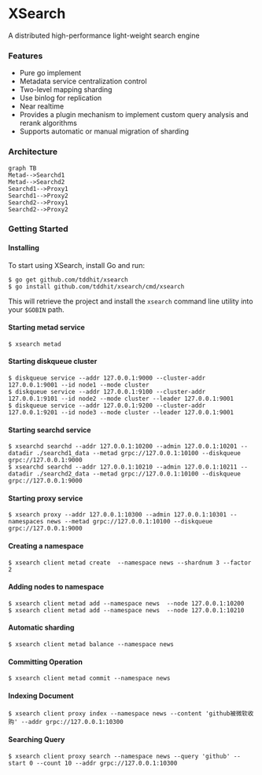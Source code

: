 # XSearch 
A distributed high-performance light-weight search engine


### Features
 * Pure go implement
 * Metadata service centralization control
 * Two-level mapping sharding
 * Use binlog for replication
 * Near realtime
 * Provides a plugin mechanism to implement custom query analysis and rerank algorithms
 * Supports automatic or manual migration of sharding

### Architecture

```
graph TB
Metad-->Searchd1
Metad-->Searchd2
Searchd1-->Proxy1
Searchd1-->Proxy2
Searchd2-->Proxy1
Searchd2-->Proxy2
```

### Getting Started

#### Installing

To start using XSearch, install Go and run:
```
$ go get github.com/tddhit/xsearch
$ go install github.com/tddhit/xsearch/cmd/xsearch
```

This will retrieve the project and install the `xsearch` command line utility into your `$GOBIN` path.

#### Starting metad service

```
$ xsearch metad 
```

#### Starting diskqueue cluster

```
$ diskqueue service --addr 127.0.0.1:9000 --cluster-addr 127.0.0.1:9001 --id node1 --mode cluster 
$ diskqueue service --addr 127.0.0.1:9100 --cluster-addr 127.0.0.1:9101 --id node2 --mode cluster --leader 127.0.0.1:9001 
$ diskqueue service --addr 127.0.0.1:9200 --cluster-addr 127.0.0.1:9201 --id node3 --mode cluster --leader 127.0.0.1:9001
```

#### Starting searchd service

```
$ xsearchd searchd --addr 127.0.0.1:10200 --admin 127.0.0.1:10201 --datadir ./searchd1_data --metad grpc://127.0.0.1:10100 --diskqueue grpc://127.0.0.1:9000 
$ xsearchd searchd --addr 127.0.0.1:10210 --admin 127.0.0.1:10211 --datadir ./searchd2_data --metad grpc://127.0.0.1:10100 --diskqueue grpc://127.0.0.1:9000 
```

#### Starting proxy service

```
$ xsearch proxy --addr 127.0.0.1:10300 --admin 127.0.0.1:10301 --namespaces news --metad grpc://127.0.0.1:10100 --diskqueue grpc://127.0.0.1:9000
```

#### Creating a namespace
```
$ xsearch client metad create  --namespace news --shardnum 3 --factor 2
```

#### Adding nodes to namespace
```
$ xsearch client metad add --namespace news  --node 127.0.0.1:10200
$ xsearch client metad add --namespace news  --node 127.0.0.1:10210
```

#### Automatic sharding
```
$ xsearch client metad balance --namespace news
```

#### Committing Operation
```
$ xsearch client metad commit --namespace news
```

#### Indexing Document
```
$ xsearch client proxy index --namespace news --content 'github被微软收购' --addr grpc://127.0.0.1:10300
```

#### Searching Query
```
$ xsearch client proxy search --namespace news --query 'github' --start 0 --count 10 --addr grpc://127.0.0.1:10300
```
